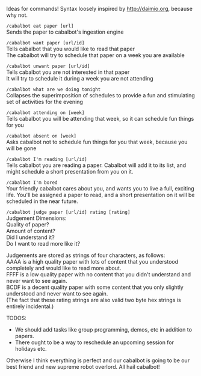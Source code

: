 Ideas for commands! Syntax loosely inspired by http://daimio.org, because why not.

`/cabalbot eat paper [url]`  
Sends the paper to cabalbot's ingestion engine

`/cabalbot want paper [url/id]`  
Tells cabalbot that you would like to read that paper  
The cabalbot will try to schedule that paper on a week you are available

`/cabalbot unwant paper [url/id]`  
Tells cabalbot you are not interested in that paper  
It will try to schedule it during a week you are not attending

`/cabalbot what are we doing tonight`  
Collapses the superimposition of schedules to provide a fun and stimulating set of activities for the evening

`/cabalbot attending on [week]`  
Tells cabalbot you will be attending that week, so it can schedule fun things for you

`/cabalbot absent on [week]`  
Asks cabalbot not to schedule fun things for you that week, because you will be gone

`/cabalbot I'm reading [url/id]`  
Tells cabalbot you are reading a paper. Cabalbot will add it to its list, and might schedule a short presentation from you on it.

`/cabalbot I'm bored`  
Your friendly cabalbot cares about you, and wants you to live a full, exciting life. You'll be assigned a paper to read, and a short presentation on it will be scheduled in the near future.

`/cabalbot judge paper [url/id] rating [rating]`  
Judgement Dimensions:  
Quality of paper?  
Amount of content?  
Did I understand it?  
Do I want to read more like it?  

Judgements are stored as strings of four characters, as follows:  
AAAA is a high quality paper with lots of content that you understood completely and would like to read more about.  
FFFF is a low quality paper with no content that you didn't understand and never want to see again.  
BCDF is a decent quality paper with some content that you only slightly understood and never want to see again.  
(The fact that these rating strings are also valid two byte hex strings is entirely incidental.)  


TODOS:
- We should add tasks like group programming, demos, etc in addition to papers. 
- There ought to be a way to reschedule an upcoming session for holidays etc. 

Otherwise I think everything is perfect and our cabalbot is going to be our best friend and new supreme robot overlord. All hail cabalbot!


